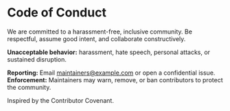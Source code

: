 # Code of Conduct

We are committed to a harassment-free, inclusive community. Be respectful, assume good intent, and collaborate constructively.

**Unacceptable behavior:** harassment, hate speech, personal attacks, or sustained disruption.

**Reporting:** Email <maintainers@example.com> or open a confidential issue.  
**Enforcement:** Maintainers may warn, remove, or ban contributors to protect the community.

Inspired by the Contributor Covenant.
